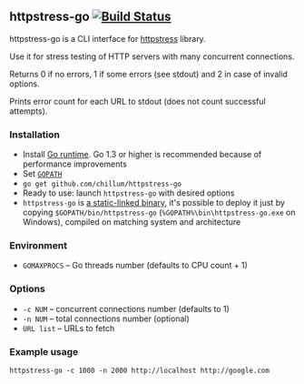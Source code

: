 ## httpstress-go [![Build Status](https://travis-ci.org/chillum/httpstress-go.svg?branch=master)](https://travis-ci.org/chillum/httpstress-go)

httpstress-go is a CLI interface for
[httpstress](https://github.com/chillum/httpstress.git) library.

Use it for stress testing of HTTP servers with many concurrent connections.

Returns 0 if no errors, 1 if some errors (see stdout) and 2 in case of invalid options.

Prints error count for each URL to stdout (does not count successful attempts).

### Installation
* Install [Go runtime](http://golang.org/doc/install).
  Go 1.3 or higher is recommended because of performance improvements
* Set [`GOPATH`](http://golang.org/doc/code.html#GOPATH)
* `go get github.com/chillum/httpstress-go`
* Ready to use: launch `httpstress-go` with desired options
* `httpstress-go` is
  [a static-linked binary](http://golang.org/doc/faq#Why_is_my_trivial_program_such_a_large_binary),
  it's possible to deploy it just by copying `$GOPATH/bin/httpstress-go`
  (`%GOPATH%\bin\httpstress-go.exe` on Windows),
  compiled on matching system and architecture

### Environment
* `GOMAXPROCS` – Go threads number (defaults to CPU count + 1)

### Options
* `-c NUM` – concurrent connections number (defaults to 1)
* `-n NUM` – total connections number (optional)
* `URL list` – URLs to fetch

### Example usage
`httpstress-go -c 1000 -n 2000 http://localhost http://google.com`
